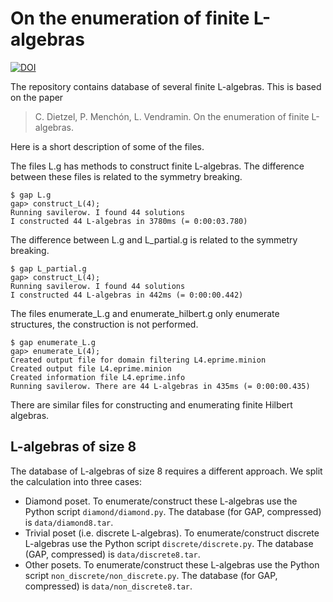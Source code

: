 # On the enumeration of finite L-algebras 

[![DOI](https://zenodo.org/badge/417288153.svg)](https://zenodo.org/badge/latestdoi/417288153)

The repository contains database of several finite L-algebras. This is based on the paper  

> C. Dietzel, P. Menchón, L. Vendramin. On the enumeration of finite L-algebras. 

Here is a short description of some of the files. 

The files L.g has methods to construct finite L-algebras. The difference between 
these files is related to the symmetry breaking. 

```
$ gap L.g 
gap> construct_L(4);
Running savilerow. I found 44 solutions
I constructed 44 L-algebras in 3780ms (= 0:00:03.780)
``` 

The difference between L.g and L_partial.g is related to the symmetry breaking. 

```
$ gap L_partial.g 
gap> construct_L(4);
Running savilerow. I found 44 solutions
I constructed 44 L-algebras in 442ms (= 0:00:00.442)
```

The files enumerate_L.g and enumerate_hilbert.g only enumerate structures, the construction is not performed. 

```
$ gap enumerate_L.g 
gap> enumerate_L(4);
Created output file for domain filtering L4.eprime.minion
Created output file L4.eprime.minion
Created information file L4.eprime.info
Running savilerow. There are 44 L-algebras in 435ms (= 0:00:00.435)
```

There are similar files for constructing and enumerating finite Hilbert algebras. 

## L-algebras of size 8

The database of L-algebras of size 8 requires a different approach. We split the calculation into three cases:

* Diamond poset. To enumerate/construct these L-algebras use the Python script `diamond/diamond.py`. The database (for GAP, compressed) is `data/diamond8.tar`.  
* Trivial poset (i.e. discrete L-algebras). To enumerate/construct discrete L-algebras use the Python script `discrete/discrete.py`. The database (GAP, compressed) is `data/discrete8.tar`. 
* Other posets. To enumerate/construct these L-algebras use the Python script `non_discrete/non_discrete.py`. The database (for GAP, compressed) is `data/non_discrete8.tar`. 
